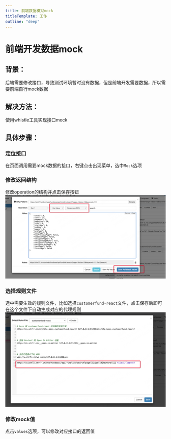 ```yaml
---
title: 前端数据模拟mock
titleTemplate: 工作
outline: "deep"
---
```


# 前端开发数据mock

## 背景：
后端需要修改接口，导致测试环境暂时没有数据，但是前端开发需要数据，所以需要前端自行mock数据

## 解决方法：

使用whistle工具实现接口mock

## 具体步骤：

### 定位接口
在页面调用需要mock数据的接口，右键点击出现菜单，选中`Mock`选项
### 修改返回结构

修改operation的结构并点击保存按钮
![mock数据](./imgs/002_mock.png)

### 选择规则文件
选中需要生效的规则文件，比如选择`customerfund-react`文件，点击保存后即可在这个文件下自动生成对应的代理规则
![最终保存](./imgs/002_mock_success.png)
### 修改mock值
点击`values`选项，可以修改对应接口的返回值
